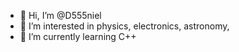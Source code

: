 - 👋 Hi, I’m @D555niel
- 👀 I’m interested in physics, electronics, astronomy,
- 🌱 I’m currently learning C++

